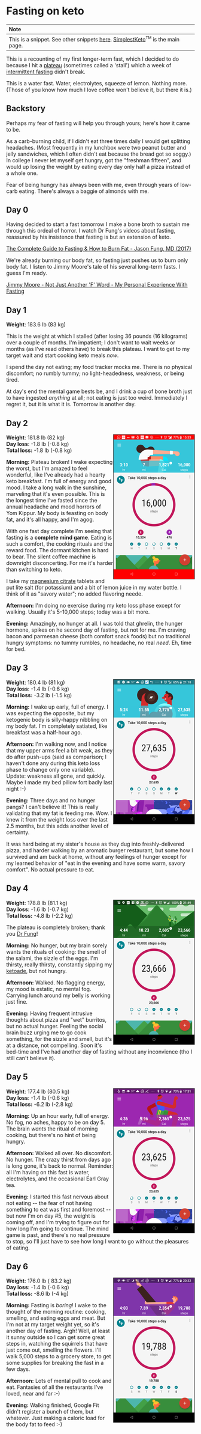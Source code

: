 # Fasting on keto

| Note |
| :--- |
| This is a snippet. See other snippets [here](https://github.com/mickeys/lose-weight-keto/tree/master/snippets). [SimplestKeto](https://github.com/mickeys/lose-weight-keto/blob/master/simplest-keto-how-to-start.md)<sup><font size="-2">TM</font></sup> is the main page. |

This is a recounting of my first longer-term fast, which I decided to do because I hit a [plateau](./plateaus_and_stalls.md) (sometimes called a 'stall') which a week of [intermittent fasting](intermittent_fasting.md) didn't break.

This is a water fast. Water, electrolytes, squeeze of lemon. Nothing more. (Those of you know how much I love coffee won't believe it, but there it is.)

## Backstory

Perhaps my fear of fasting will help you through yours; here's how it came to be.

As a carb-burning child, if I didn't eat three times daily I would get splitting headaches. (Most frequently in my lunchbox were two peanut butter and jelly sandwiches, which I often didn't eat because the bread got so soggy.) In college I never let myself get hungry, got the "freshman fifteen", and would up losing the weight by eating every day only half a pizza instead of a whole one.

Fear of being hungry has always been with me, even through years of low-carb eating. There's always a baggie of almonds with me.

## Day 0

Having decided to start a fast tomorrow I make a bone broth to sustain me through this ordeal of horror. I watch Dr Fung's videos about fasting, reassured by his insistence that fasting is but an extension of keto.

[The Complete Guide to Fasting & How to Burn Fat - Jason Fung, MD (2017)](http://www.youtube.com/watch?v=n3dwizlGaRI)

We're already burning our body fat, so fasting just pushes us to burn only body fat. I listen to Jimmy Moore's tale of his several long-term fasts. I guess I'm ready.

[Jimmy Moore - Not Just Another 'F' Word - My Personal Experience With Fasting](http://www.youtube.com/watch?v=aQuDq5aGXAA)

## Day 1

**Weight**: 183.6 lb (83 kg)

This is the weight at which I stalled (after losing 36 pounds (16 kilograms) over a couple of months. I'm impatient; I don't want to wait weeks or months (as I've read others have) to break this plateau. I want to get to my target wait and start cooking keto meals _now_.

I spend the day not eating; my food tracker mocks me. There is no physical discomfort; no rumbly tummy; no light-headedness, weakness, or being tired.

At day's end the mental game bests be, and I drink a cup of bone broth just to have ingested _anything_ at all; not eating is just too weird. Immediately I regret it, but it is what it is. Tomorrow is another day.

## Day 2

<img src="../i/20180123-153305_16k_steps-sm.png" align="right" border="1">

**Weight**: 181.8 lb (82 kg)<br>
**Day loss**: -1.8 lb (-0.8 kg)<br>
**Total loss:** -1.8 lb (-0.8 kg)

**Morning:** Plateau broken! I wake expecting the worst, but I'm amazed to feel wonderful, like I've already had a hearty keto breakfast. I'm full of energy and good mood. I take a long walk in the sunshine, marveling that it's even possible. This is the longest time I've fasted since the annual  headache and mood horrors of Yom Kippur. My body is feasting on body fat, and it's all happy, and I'm agog.

With one fast day complete I'm seeing that fasting is a ****complete mind game****. Eating is such a comfort, the cooking rituals and the reward food. The dormant kitchen is hard to bear. The silent coffee machine is downright disconcerting. For me it's harder than switching to keto.

I take my [magnesium citrate](snippets/magnesium_bioavailability.md) tablets and put lite salt (for potassium) and a bit of lemon juice in my water bottle. I think of it as "savory water"; no added flavoring neede.

**Afternoon:** I'm doing no exercise during my keto loss phase except for walking. Usually it's 5-10,000 steps; today was a bit more.

**Evening:** Amazingly, no hunger at all. I was told that ghrelin, the hunger hormone, spikes on he second day of fasting, but not for me. I'm craving bacon and parmesan cheese (both comfort snack foods) but no traditional hungry symptoms: no tummy rumbles, no headache, no real _need_. Eh, time for bed.
<br clear="right">

## Day 3

<img src="../i/20180124-211826_27k_steps_sm.png" align="right" border="1">

**Weight**: 180.4 lb (81 kg)<br>
**Day loss**: -1.4 lb (-0.6 kg)<br>
**Total loss:** -3.2 lb (-1.5 kg)

**Morning:** I wake up early, full of energy. I was expecting the opposite, but my ketogenic body is silly-happy nibbling on my body fat. I'm completely satiated, like breakfast was a half-hour ago.

**Afternoon:** I'm walking now, and I notice that my upper arms feel a bit weak, as they do after push-ups (said as comparison; I haven't done any during this keto loss phase to change only one variable). Update: weakness all gone, and quickly. Maybe I made my bed pillow fort badly last night :-)

**Evening:** Three days and no hunger pangs? I can't believe it! This is really validating that my fat is feeding me. Wow. I knew it from the weight loss over the last 2.5 months, but this adds another level of certainty.

It was hard being at my sister's house as they dug into freshly-delivered pizza, and harder walking by an aromatic burger restaurant, but some how I survived and am back at home, without any feelings of hunger except for my learned behavior of "eat in the evening and have some warm, savory comfort". No actual pressure to eat.
<br clear="right">

## Day 4

<img src="../i/20180125-214949_26k_steps-sm.png" align="right" border="1">

**Weight**: 178.8 lb (81.1 kg)<br>
**Day loss**: -1.6 lb (-0.7 kg)<br>
**Total loss:** -4.8 lb (-2.2 kg)

The plateau is completely broken; thank you [Dr Fung](http://www.youtube.com/watch?v=n3dwizlGaRI)!

**Morning:** No hunger, but my brain sorely wants the rituals of cooking: the smell of the salami, the sizzle of the eggs. I'm thirsty, really thirsty, constantly sipping my [ketoade](./ketoade.md), but not hungry.

**Afternoon:** Walked. No flagging energy, my mood is estatic, no mental fog. Carrying lunch around my belly is working just fine.

**Evening:** Having frequent intrusive thoughts about pizza and "wet" burritos, but no actual hunger. Feeling the social brain buzz urging me to go cook something, for the sizzle and smell, but it's at a distance, not compelling. Soon it's bed-time and I've had another day of fasting without any inconvience (tho I still can't believe it).

## Day 5

<img src="../i/20180126-173155_26k_steps_sm.png" align="right" border="1">

**Weight**: 177.4 lb (80.5 kg)<br>
**Day loss**: -1.4 lb (-0.6 kg)<br>
**Total loss:** -6.2 lb (-2.8 kg)

**Morning:** Up an hour early, full of energy. No fog, no aches, happy to be on day 5. The brain _wants_ the ritual of morning cooking, but there's no hint of being hungry.

**Afternoon:** Walked all over. No discomfort. No hunger. The crazy thirst from days ago is long gone, it's back to normal. Reminder: all I'm having on this fast is water, electrolytes, and the occasional Earl Gray tea.

**Evening:** I started this fast nervous about not eating -- the fear of not having something to eat was first and foremost -- but now I'm on day #5, the weight is coming off, and I'm trying to figure out for how long I'm going to continue. The mind game is past, and there's no real pressure to stop, so I'll just have to see how long I want to go without the pleasures of eating.

## Day 6

<img src="../i/20180127_steps_sm.png" align="right" border="1">

**Weight**: 176.0 lb ( 83.2 kg)<br>
**Day loss**: -1.4 lb (-0.6 kg)<br>
**Total loss:** -8.6 lb (-4 kg)

**Morning:** Fasting is _boring_! I wake to the thought of the morning routine: cooking, smelling, and eating eggs and meat. But I'm not at my target weight yet, so it's another day of fasting. Argh! Well, at least it sunny outside so I can get some great steps in, watching the squirrels that have just come out, smelling the flowers. I'll walk 5,000 steps to a grocery store, to get some supplies for breaking the fast in a few days.

**Afternoon:** Lots of mental pull to cook and eat. Fantasies of all the restaurants I've loved, near and far :-)

**Evening:** Walking finished, Google Fit didn't register a bunch of them, but whatever. Just making a caloric load for the body fat to feed :-)